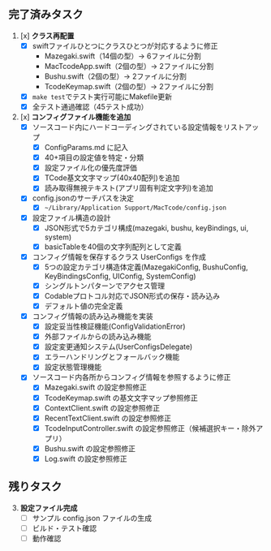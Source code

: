 ## 完了済みタスク

1. [x] **クラス再配置**
    - [x] swiftファイルひとつにクラスひとつが対応するように修正
        - Mazegaki.swift（14個の型）→ 6ファイルに分割
        - MacTcodeApp.swift（2個の型）→ 2ファイルに分割  
        - Bushu.swift（2個の型）→ 2ファイルに分割
        - TcodeKeymap.swift（2個の型）→ 2ファイルに分割
    - [x] `make test`でテスト実行可能にMakefile更新
    - [x] 全テスト通過確認（45テスト成功）

2. [x] **コンフィグファイル機能を追加**
    - [x] ソースコード内にハードコーディングされている設定情報をリストアップ
        - [x] ConfigParams.md に記入
        - [x] 40+項目の設定値を特定・分類
        - [x] 設定ファイル化の優先度評価
        - [x] TCode基文文字マップ(40x40配列)を追加
        - [x] 読み取得無視テキスト(アプリ固有判定文字列)を追加
    - [x] config.jsonのサーチパスを決定
        - [x] `~/Library/Application Support/MacTcode/config.json`
    - [x] 設定ファイル構造の設計
        - [x] JSON形式で5カテゴリ構成(mazegaki, bushu, keyBindings, ui, system)
        - [x] basicTableを40個の文字列配列として定義
    - [x] コンフィグ情報を保存するクラス UserConfigs を作成
        - [x] 5つの設定カテゴリ構造体定義(MazegakiConfig, BushuConfig, KeyBindingsConfig, UIConfig, SystemConfig)
        - [x] シングルトンパターンでアクセス管理
        - [x] Codableプロトコル対応でJSON形式の保存・読み込み
        - [x] デフォルト値の完全定義
    - [x] コンフィグ情報の読み込み機能を実装
        - [x] 設定妥当性検証機能(ConfigValidationError)
        - [x] 外部ファイルからの読み込み機能
        - [x] 設定変更通知システム(UserConfigsDelegate)
        - [x] エラーハンドリングとフォールバック機能
        - [x] 設定状態管理機能
    - [x] ソースコード内各所からコンフィグ情報を参照するように修正
        - [x] Mazegaki.swift の設定参照修正
        - [x] TcodeKeymap.swift の基文文字マップ参照修正
        - [x] ContextClient.swift の設定参照修正
        - [x] RecentTextClient.swift の設定参照修正
        - [x] TcodeInputController.swift の設定参照修正（候補選択キー・除外アプリ）
        - [x] Bushu.swift の設定参照修正
        - [x] Log.swift の設定参照修正

## 残りタスク

3. **設定ファイル完成**
    - [ ] サンプル config.json ファイルの生成
    - [ ] ビルド・テスト確認
    - [ ] 動作確認
